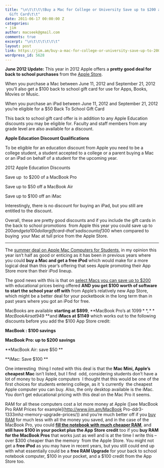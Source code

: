 ```yaml
---
title: "\n\t\t\t\tBuy a Mac for College or University Save up to $200 and Get $100
  Gift Card\t\t"
date: 2011-06-17 00:00:00 Z
categories:
- jim
author: macseek@gmail.com
comments: true
excerpt: "\n\t\t\t\t\t\t"
layout: post
link: https://jim.am/buy-a-mac-for-college-or-university-save-up-to-200-and-get-100-gift-card/
wordpress_id: 5628
---
```


**June 2012 Update:** This year in 2012 Apple offers a **pretty good deal for back to school purchases** from the [Apple Store](http://store.apple.com/us/browse/campaigns/back_to_school).




When you purchase a Mac between June 11, 2012 and September 21, 2012  you’ll also get a $100 back to school gift card for use for Apps, Books, Movies or Music.




When you purchase an iPad between June 11, 2012 and September 21, 2012 you’re eligible for a $50 Back To School Gift Card




This back to school gift card offer is in addition to any Apple Education discounts you may be eligible for. Faculty and staff members from any grade level are also available for a discount.




**Apple Education Discount Qualifications**




To be eligible for an education discount from Apple you need to be a college student, a student accepted to a college or a parent buying a Mac or an iPad on behalf of a student for the upcoming year.




2012 Apple Education Discounts




Save up  to $200 of a MacBook Pro




Save up to $50 off a MacBook Air




Save up to $100 off an iMac




Interestingly, there is no discount for buying an iPad, but you still are entitled to the discount.




Overall, these are pretty good discounts and if you include the gift cards in the back to school promotions  from Apple this year you could save up to $200 and get a 100 dollar gift card – that’s a discount of  $300 when compared to buying  your Mac at tull price from the Apple Store.




* * *




The [summer deal on Apple Mac Computers for Students](http://store.apple.com/us/browse/campaigns/back_to_school?aid=www-naus-bts2011-0526-14), in my opinion this year isn’t half as good or enticing as it has been in previous years where you could **buy a Mac and get a free iPod** which would make for a more logical deal than this year’s offering that sees Apple promoting their App Store more than their iPod lineup.




The good news with this is that on [select Macs you can save up to $200](http://store.apple.com/us/browse/campaigns/back_to_school?aid=www-naus-bts2011-0526-14) with educational prices being offered **AND you get $100 worth of software to start the school year off with** from Apple’s relatively new App Store, which might be a better deal for your pocketbook in the long term than in past years where you got an iPod for free.




MacBooks are available **starting at $899**, **MacBook Pro’s at $1099**, **MacBook Airs at  $949 **and **iMacs at $1149** which works out to the following discounts before you add the $100 App Store credit:




**MacBook : $100 savings**




**MacBook Pro: up to $200 savings**




**MacBook Air: save $50 **




**iMac: Save $100 **




One interesting  thing I noted with this deal is that the **Mac Mini, Apple’s cheapest Mac** isn’t listed, but I find  odd, considering students don’t have a lot of money to buy Apple computers  I thought that this would be one of the first choices for students entering college, as it ‘s currently  the cheapest Apple computer you can buy. Also, the only desktop available is the iMac. You don’t get educational pricing with this deal on the Mac Pro it seems.




RAM for all these computers cost a lot more money at Apple ([see MacBook Pro RAM Prices for example](http://www.jim.am/MacBook Pro-ddr3-1333mhz-memory-upgrade-prices/)) and you’re much better off if you [buy RAM](http://www.jim.am) for much less with all the money you saved, and in the case of the MacBook Pro, you could [**fill the notebook with much cheaper RAM**,](http://www.tkqlhce.com/click-1548159-10273954?url=http%3A%2F%2Fwww.crucial.com%2Fstore%2Faffiliateredirect.asp%3Fimodule%3DCT2KIT51264BC1339%26aid%3D10273954%26cid%3D777292%26subid%3D890%26PRS%3Duscj&cjsku=CT2KIT51264BC1339) and **still have $100 in your pocket plus the App Store credit** too if you **buy RAM for the MacBook Pros** that works just as well and is at the time I write this – over $300 cheaper than the memory  from the Apple Store. You might not get a **free iPod** as you may have in recent years, but you still could end up with what essentially could be a **free RAM Upgrade** for your back to school notebook computer, $100 in your pocket, and a $100 credit from the App Store too.




 




 




 




 


		

